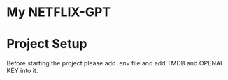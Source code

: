 # My NETFLIX-GPT

# Project Setup

Before starting the project please add .env file and add TMDB and OPENAI KEY into it.
